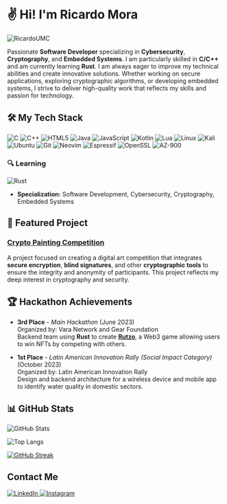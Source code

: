 # ✌️ Hi! I'm **Ricardo Mora**

<p align="left"> <img src="https://komarev.com/ghpvc/?username=RicardoUMC&label=Views&color=0e75b6&style=flat" alt="RicardoUMC" /> </p>

Passionate **Software Developer** specializing in **Cybersecurity**, **Cryptography**, and **Embedded Systems**. I am particularly skilled in **C/C++** and am currently learning **Rust**. I am always eager to improve my technical abilities and create innovative solutions. Whether working on secure applications, exploring cryptographic algorithms, or developing embedded systems, I strive to deliver high-quality work that reflects my skills and passion for technology.

## 🛠️ My Tech Stack

![C](https://img.shields.io/badge/c-%2300599C.svg?style=for-the-badge&logo=c&logoColor=white)
![C++](https://img.shields.io/badge/c++-%2300599C.svg?style=for-the-badge&logo=c%2B%2B&logoColor=white)
![HTML5](https://img.shields.io/badge/html5-%23E34F26.svg?style=for-the-badge&logo=html5&logoColor=white)
![Java](https://img.shields.io/badge/java-%23ED8B00.svg?style=for-the-badge&logo=openjdk&logoColor=white)
![JavaScript](https://img.shields.io/badge/javascript-%23323330.svg?style=for-the-badge&logo=javascript&logoColor=%23F7DF1E)
![Kotlin](https://img.shields.io/badge/kotlin-%237F52FF.svg?style=for-the-badge&logo=kotlin&logoColor=white)
![Lua](https://img.shields.io/badge/lua-%232C2D72.svg?style=for-the-badge&logo=lua&logoColor=white)
![Linux](https://img.shields.io/badge/Linux-FCC624?style=for-the-badge&logo=linux&logoColor=black)
![Kali](https://img.shields.io/badge/Kali-268BEE?style=for-the-badge&logo=kalilinux&logoColor=white)
![Ubuntu](https://img.shields.io/badge/Ubuntu-E95420?style=for-the-badge&logo=ubuntu&logoColor=white)
![Git](https://img.shields.io/badge/git-%23F05033.svg?style=for-the-badge&logo=git&logoColor=white)
![Neovim](https://img.shields.io/badge/NeoVim-%2357A143.svg?&style=for-the-badge&logo=neovim&logoColor=white)
![Espressif](https://img.shields.io/badge/espressif-E7352C.svg?style=for-the-badge&logo=espressif&logoColor=white)
![OpenSSL](https://img.shields.io/badge/Library-OpenSSL-FF5C39?style=flat&logo=openssl&logoColor=white)
![AZ-900](https://img.shields.io/badge/Certification-AZ--900-blue?style=flat&logo=microsoft)

### 🔍 Learning

![Rust](https://img.shields.io/badge/rust-%23000000.svg?style=for-the-badge&logo=rust&logoColor=white)

- **Specialization:** Software Development, Cybersecurity, Cryptography, Embedded Systems

## 🌟 Featured Project

### [**Crypto Painting Competition**](https://github.com/RicardoUMC/Crypto-Painting-Competition)

A project focused on creating a digital art competition that integrates **secure encryption**, **blind signatures**, and other **cryptographic tools** to ensure the integrity and anonymity of participants. This project reflects my deep interest in cryptography and security.

## 🏆 Hackathon Achievements

- **3rd Place** - *Main Hackathon* (June 2023)  
  Organized by: Vara Network and Gear Foundation  
  Backend team using **Rust** to create [**Rutzo**](https://github.com/Rustizados/Rutzo), a Web3 game allowing users to win NFTs by competing with others.

- **1st Place** - *Latin American Innovation Rally (Social Impact Category)* (October 2023)  
  Organized by: Latin American Innovation Rally  
  Design and backend architecture for a wireless device and mobile app to identify water quality in domestic sectors.
  
## 📊 GitHub Stats

![GitHub Stats](https://github-readme-stats.vercel.app/api?username=RicardoUMC&show_icons=true&hide_title=true&count_private=true&theme=tokyonight&hide_border=true)

![Top Langs](https://github-readme-stats.vercel.app/api/top-langs/?username=anuraghazra&layout=compact&theme=tokyonight&hide_border=true)

[![GitHub Streak](https://github-readme-streak-stats.herokuapp.com?user=RicardoUMC&theme=tokyonight-duo&hide_border=true)](https://git.io/streak-stats)

## Contact Me

<a href="https://www.linkedin.com/in/ricardoumc/">
  <img src="https://img.shields.io/badge/linkedin-%230077B5.svg?style=for-the-badge&logo=linkedin&logoColor=white" alt="LinkedIn" />
</a>
<a href="https://www.instagram.com/_ricardo.mora_/">
  <img src="https://img.shields.io/badge/Instagram-%23E4405F.svg?style=for-the-badge&logo=Instagram&logoColor=white" alt="Instagram" />
</a>

